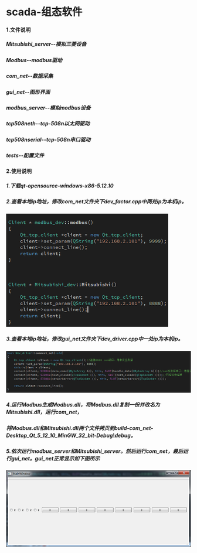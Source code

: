 ﻿# scada-组态软件
#### 1.文件说明
##### Mitsubishi_server--模拟三菱设备
##### Modbus--modbus驱动
##### com_net--数据采集
##### gui_net--图形界面
##### modbus_server--模拟modbus设备
##### tcp508neth--tcp-508n以太网驱动
##### tcp508nserial--tcp-508n串口驱动
##### tests--配置文件

#### 2.使用说明
##### 1.下载qt-opensource-windows-x86-5.12.10
##### 2.查看本地ip地址，修改com_net文件夹下dev_factor.cpp中两处ip为本机ip。
![](picture/修改ip1.png)
##### 3.查看本地ip地址，修改gui_net文件夹下dev_driver.cpp中一处ip为本机ip。
![](picture/修改ip2.png)
##### 4.运行Modbus生成Modbus.dll，将Modbus.dll复制一份并改名为Mitsubishi.dll，运行com_net，
##### 将Modbus.dll和Mitsubishi.dll两个文件拷贝到build-com_net-Desktop_Qt_5_12_10_MinGW_32_bit-Debug\debug。
##### 5.依次运行modbus_server和Mitsubishi_server。然后运行com_net，最后运行gui_net。gui_net正常显示如下图所示
![](picture/正常运行.png)